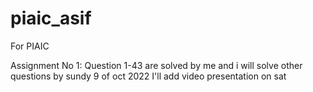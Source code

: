 # piaic_asif
For PIAIC

Assignment No 1: Question 1-43 are solved by me and i will solve other questions by sundy 9 of oct 2022
I'll add video presentation on sat  
